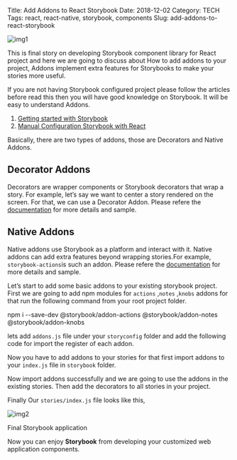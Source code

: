 Title: Add Addons to React Storybook
Date: 2018-12-02
Category: TECH
Tags: react, react-native, storybook, components
Slug: add-addons-to-react-storybook


![img1](https://miro.medium.com/max/3836/1*icPmCZnonLfh6DupELut8A.png)

This is final story on developing Storybook component library for React project and here we are going to discuss about How to add addons to your project, Addons implement extra features for Storybooks to make your stories more useful.

If you are not having Storybook configured project please follow the articles before read this then you will have good knowledge on Storybook. It will be easy to understand Addons.

1.  [Getting started with Storybook](https://medium.com/@dilipchandima/getting-started-with-storybook-9d786526eb35)
2.  [Manual Configuration Storybook with React](https://medium.com/@dilipchandima/manual-configuration-storybook-with-react-c75d37a46a4a)

Basically, there are two types of addons, those are Decorators and Native Addons.

## Decorator Addons

Decorators are wrapper components or Storybook decorators that wrap a story. For example, let’s say we want to center a story rendered on the screen. For that, we can use a Decorator Addon. Please refere the  [documentation](https://storybook.js.org/addons/introduction/#1-decorators)  for more details and sample.

## Native Addons

Native addons use Storybook as a platform and interact with it. Native addons can add extra features beyond wrapping stories.For example,  `storybook-actions`is such an addon. Please refere the  [documentation](https://storybook.js.org/addons/introduction/#2-native-addons)  for more details and sample.

Let’s start to add some basic addons to your existing storybook project. First we are going to add npm modules for  `actions`  ,`notes`  ,`knobs`  addons for that run the following command from your root project folder.

npm i --save-dev @storybook/addon-actions @storybook/addon-notes @storybook/addon-knobs

lets add  `addons.js`  file under your  `storyconfig`  folder and add the following code for import the register of each addon.

Now you have to add addons to your stories for that first import addons to your  `index.js`  file in  `storybook`  folder.

Now import addons successfully and we are going to use the addons in the existing stories. Then add the decorators to all stories in your project.

Finally Our  `stories/index.js`  file looks like this,

![img2](https://miro.medium.com/max/3836/1*icPmCZnonLfh6DupELut8A.png)

Final Storybook application

Now you can enjoy  **Storybook**  from developing your customized web application components.